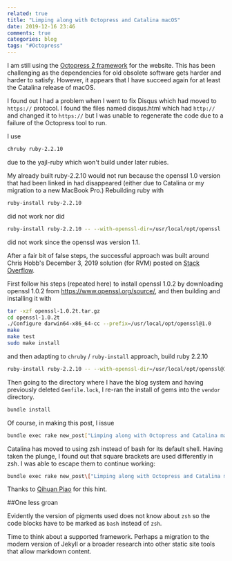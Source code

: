 ```yaml
---
related: true
title: "Limping along with Octopress and Catalina macOS"
date: 2019-12-16 23:46
comments: true
categories: blog
tags: "#Octopress"
---
```


I am still using the [Octopress 2 framework][octopress] for the website.  This has been challenging as the dependencies for old obsolete software gets harder and harder to satisfy.  However, it appears that I have succeed again for at least the Catalina release of macOS.

I found out I had a problem when I went to fix Disqus which had moved to `https://` protocol.  I found the files named disqus.html which had `http://` and changed it to `https://` but I was unable to regenerate the code due to a failure of the Octopress tool to run.

I use

```bash
chruby ruby-2.2.10
```

due to the yajl-ruby which won't build under later rubies.

My already built ruby-2.2.10 would not run because the openssl 1.0 version that had been linked in had disappeared (either due to Catalina or my migration to a new MacBook Pro.)  Rebuilding ruby with

```bash
ruby-install ruby-2.2.10
```

did not work nor did

```bash
ruby-install ruby-2.2.10 -- --with-openssl-dir=/usr/local/opt/openssl
```

did not work since the openssl was version 1.1.

After a fair bit of false steps, the successful approach was built around Chris Hobb's December 3, 2019 solution (for RVM) posted on [Stack Overflow](https://stackoverflow.com/questions/15511943/troubles-with-rvm-and-openssl).

First follow his steps (repeated here) to install openssl 1.0.2 by downloading openssl 1.0.2 from <https://www.openssl.org/source/>, and then building and installing it with

```bash
tar -xzf openssl-1.0.2t.tar.gz
cd openssl-1.0.2t
./Configure darwin64-x86_64-cc --prefix=/usr/local/opt/openssl@1.0
make
make test
sudo make install
```

and then adapting to `chruby` / `ruby-install` approach, build ruby 2.2.10 

```bash
ruby-install ruby-2.2.10 -- --with-openssl-dir=/usr/local/opt/openssl@1.0
```

Then going to the directory where I have the blog system and having previously deleted `Gemfile.lock`, I re-ran the install of gems into the `vendor` directory.

```bash
bundle install
```

Of course, in making this post, I issue

```bash
bundle exec rake new_post["Limping along with Octopress and Catalina macOS"]
```

Catalina has moved to using zsh instead of bash for its default shell.  Having taken the plunge, I found out that square brackets are used differently in zsh.  I was able to escape them to continue working:

```bash
bundle exec rake new_post\["Limping along with Octopress and Catalina macOS"\]
```
Thanks to [Qihuan Piao](http://kinopyo.com/en/blog/escape-square-bracket-by-default-in-zsh!) for this hint.

##One less groan 

Evidently the version of pigments used does not know about `zsh` so the code blocks have to be marked as `bash` instead of `zsh`.

Time to think about a supported framework.  Perhaps a migration to the modern version of Jekyll or a broader research into other static site tools that allow markdown content.

[octopress]: http://octopress.org